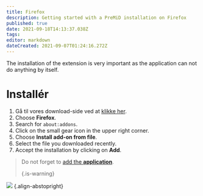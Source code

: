 ```yaml
---
title: Firefox
description: Getting started with a PreMiD installation on Firefox
published: true
date: 2021-09-18T14:13:37.038Z
tags: 
editor: markdown
dateCreated: 2021-09-07T01:24:16.272Z
---
```


The installation of the extension is very important as the application can not do anything by itself.

# Installér
1. Gå til vores download-side ved at [klikke her](https://premid.app/downloads).
2. Choose **Firefox**.
3. Search for `about:addons`.
4. Click on the small gear icon in the upper right corner.
5. Choose **Install add-on from file**.
6. Select the file you downloaded recently.
7. Accept the installation by clicking on **Add**.

> Do not forget to [add the **application**](/install). 
> 
> {.is-warning}

![](https://img.icons8.com/color/2x/firefox.png) {.align-abstopright}